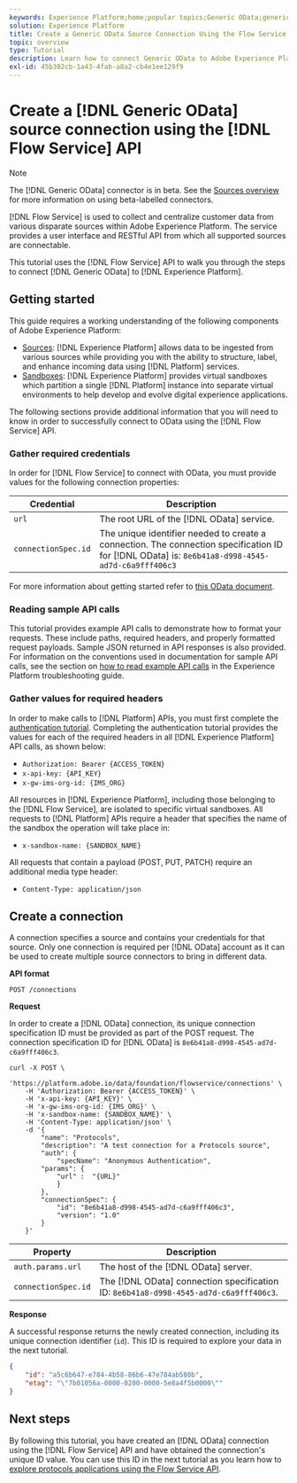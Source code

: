 ```yaml
---
keywords: Experience Platform;home;popular topics;Generic OData;generic odata
solution: Experience Platform
title: Create a Generic OData Source Connection Using the Flow Service API
topic: overview
type: Tutorial
description: Learn how to connect Generic OData to Adobe Experience Platform using the Flow Service API.
exl-id: 45b302cb-1a43-4fab-a8a2-cb4e1ee129f9
---
```

# Create a [!DNL Generic OData] source connection using the [!DNL Flow Service] API

>[!NOTE]
>
>The [!DNL Generic OData] connector is in beta. See the [Sources overview](../../../../home.md#terms-and-conditions) for more information on using beta-labelled connectors.

[!DNL Flow Service] is used to collect and centralize customer data from various disparate sources within Adobe Experience Platform. The service provides a user interface and RESTful API from which all supported sources are connectable.

This tutorial uses the [!DNL Flow Service] API to walk you through the steps to connect [!DNL Generic OData] to [!DNL Experience Platform].

## Getting started

This guide requires a working understanding of the following components of Adobe Experience Platform:

* [Sources](../../../../home.md): [!DNL Experience Platform] allows data to be ingested from various sources while providing you with the ability to structure, label, and enhance incoming data using [!DNL Platform] services.
* [Sandboxes](../../../../../sandboxes/home.md): [!DNL Experience Platform] provides virtual sandboxes which partition a single [!DNL Platform] instance into separate virtual environments to help develop and evolve digital experience applications.

The following sections provide additional information that you will need to know in order to successfully connect to OData using the [!DNL Flow Service] API.

### Gather required credentials

In order for [!DNL Flow Service] to connect with OData, you must provide values for the following connection properties:

| Credential | Description |
| ---------- | ----------- |
| `url` | The root URL of the [!DNL OData] service. |
| `connectionSpec.id` | The unique identifier needed to create a connection. The connection specification ID for [!DNL OData] is: `8e6b41a8-d998-4545-ad7d-c6a9fff406c3` |

For more information about getting started refer to [this OData document](https://www.odata.org/getting-started/basic-tutorial/).

### Reading sample API calls

This tutorial provides example API calls to demonstrate how to format your requests. These include paths, required headers, and properly formatted request payloads. Sample JSON returned in API responses is also provided. For information on the conventions used in documentation for sample API calls, see the section on [how to read example API calls](../../../../../landing/troubleshooting.md#how-do-i-format-an-api-request) in the Experience Platform troubleshooting guide.

### Gather values for required headers

In order to make calls to [!DNL Platform] APIs, you must first complete the [authentication tutorial](https://www.adobe.com/go/platform-api-authentication-en). Completing the authentication tutorial provides the values for each of the required headers in all [!DNL Experience Platform] API calls, as shown below:

* `Authorization: Bearer {ACCESS_TOKEN}`
* `x-api-key: {API_KEY}`
* `x-gw-ims-org-id: {IMS_ORG}`

All resources in [!DNL Experience Platform], including those belonging to the [!DNL Flow Service], are isolated to specific virtual sandboxes. All requests to [!DNL Platform] APIs require a header that specifies the name of the sandbox the operation will take place in:

* `x-sandbox-name: {SANDBOX_NAME}`

All requests that contain a payload (POST, PUT, PATCH) require an additional media type header:

* `Content-Type: application/json`

## Create a connection

A connection specifies a source and contains your credentials for that source. Only one connection is required per [!DNL OData] account as it can be used to create multiple source connectors to bring in different data.

**API format**

```http
POST /connections
```

**Request**

In order to create a [!DNL OData] connection, its unique connection specification ID must be provided as part of the POST request. The connection specification ID for [!DNL OData] is `8e6b41a8-d998-4545-ad7d-c6a9fff406c3`.

```shell
curl -X POST \
    'https://platform.adobe.io/data/foundation/flowservice/connections' \
    -H 'Authorization: Bearer {ACCESS_TOKEN}' \
    -H 'x-api-key: {API_KEY}' \
    -H 'x-gw-ims-org-id: {IMS_ORG}' \
    -H 'x-sandbox-name: {SANDBOX_NAME}' \
    -H 'Content-Type: application/json' \
    -d '{
        "name": "Protocols",
        "description": "A test connection for a Protocols source",
        "auth": {
            "specName": "Anonymous Authentication",
        "params": {
            "url" :  "{URL}"
            }
        },
        "connectionSpec": {
            "id": "8e6b41a8-d998-4545-ad7d-c6a9fff406c3",
            "version": "1.0"
        }
    }'
```

| Property | Description |
| --------- | ----------- |
| `auth.params.url` | The host of the [!DNL OData] server. |
| `connectionSpec.id` | The [!DNL OData] connection specification ID: `8e6b41a8-d998-4545-ad7d-c6a9fff406c3`. |

**Response**

A successful response returns the newly created connection, including its unique connection identifier (`id`). This ID is required to explore your data in the next tutorial.

```json
{
    "id": "a5c6b647-e784-4b58-86b6-47e784ab580b",
    "etag": "\"7b01056a-0000-0200-0000-5e8a4f5b0000\""
}
```

## Next steps

By following this tutorial, you have created an [!DNL OData] connection using the [!DNL Flow Service] API and have obtained the connection's unique ID value. You can use this ID in the next tutorial as you learn how to [explore protocols applications using the Flow Service API](../../explore/protocols.md).
